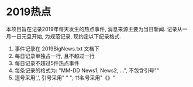 # 2019热点

本项目旨在记录2019年每天发生的热点事件, 消息来源主要为当日新闻. 记录从一月一日元旦开始, 为规范记录, 现约定以下纪录格式.

1. 事件记录在 2019BigNews.txt 文档下
2. 每日记录单独占一行, 且不超过一行
3. 每日记录不超过5件热点事件
4. 每条记录的格式为: "MM-DD News1, News2, ...", 不包含引号""
5. 逗号采用',', 引号采用" " ", 书名号采用"《》"
